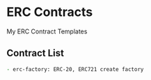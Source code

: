 # ERC Contracts

My ERC Contract Templates

## Contract List

```zsh
- erc-factory: ERC-20, ERC721 create factory
```
